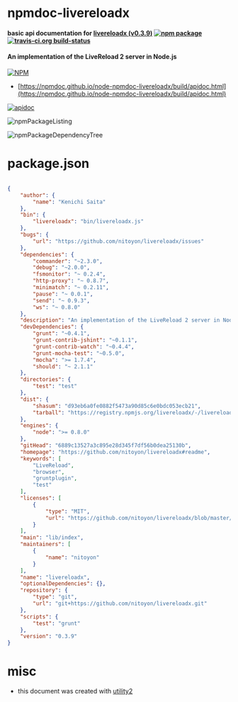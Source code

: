 # npmdoc-livereloadx

#### basic api documentation for  [livereloadx (v0.3.9)](https://github.com/nitoyon/livereloadx#readme)  [![npm package](https://img.shields.io/npm/v/npmdoc-livereloadx.svg?style=flat-square)](https://www.npmjs.org/package/npmdoc-livereloadx) [![travis-ci.org build-status](https://api.travis-ci.org/npmdoc/node-npmdoc-livereloadx.svg)](https://travis-ci.org/npmdoc/node-npmdoc-livereloadx)

#### An implementation of the LiveReload 2 server in Node.js

[![NPM](https://nodei.co/npm/livereloadx.png?downloads=true&downloadRank=true&stars=true)](https://www.npmjs.com/package/livereloadx)

- [https://npmdoc.github.io/node-npmdoc-livereloadx/build/apidoc.html](https://npmdoc.github.io/node-npmdoc-livereloadx/build/apidoc.html)

[![apidoc](https://npmdoc.github.io/node-npmdoc-livereloadx/build/screenCapture.buildCi.browser.%252Ftmp%252Fbuild%252Fapidoc.html.png)](https://npmdoc.github.io/node-npmdoc-livereloadx/build/apidoc.html)

![npmPackageListing](https://npmdoc.github.io/node-npmdoc-livereloadx/build/screenCapture.npmPackageListing.svg)

![npmPackageDependencyTree](https://npmdoc.github.io/node-npmdoc-livereloadx/build/screenCapture.npmPackageDependencyTree.svg)



# package.json

```json

{
    "author": {
        "name": "Kenichi Saita"
    },
    "bin": {
        "livereloadx": "bin/livereloadx.js"
    },
    "bugs": {
        "url": "https://github.com/nitoyon/livereloadx/issues"
    },
    "dependencies": {
        "commander": "~2.3.0",
        "debug": "~2.0.0",
        "fsmonitor": "~ 0.2.4",
        "http-proxy": "~ 0.8.7",
        "minimatch": "~ 0.2.11",
        "pause": "~ 0.0.1",
        "send": "~ 0.9.3",
        "ws": "~ 0.8.0"
    },
    "description": "An implementation of the LiveReload 2 server in Node.js",
    "devDependencies": {
        "grunt": "~0.4.1",
        "grunt-contrib-jshint": "~0.1.1",
        "grunt-contrib-watch": "~0.4.4",
        "grunt-mocha-test": "~0.5.0",
        "mocha": ">= 1.7.4",
        "should": "~ 2.1.1"
    },
    "directories": {
        "test": "test"
    },
    "dist": {
        "shasum": "d93eb6a0fe0882f5473a90d85c6e0bdc053ecb21",
        "tarball": "https://registry.npmjs.org/livereloadx/-/livereloadx-0.3.9.tgz"
    },
    "engines": {
        "node": ">= 0.8.0"
    },
    "gitHead": "6889c13527a3c895e28d345f7df56b0dea25130b",
    "homepage": "https://github.com/nitoyon/livereloadx#readme",
    "keywords": [
        "LiveReload",
        "browser",
        "gruntplugin",
        "test"
    ],
    "licenses": [
        {
            "type": "MIT",
            "url": "https://github.com/nitoyon/livereloadx/blob/master/LICENSE-MIT"
        }
    ],
    "main": "lib/index",
    "maintainers": [
        {
            "name": "nitoyon"
        }
    ],
    "name": "livereloadx",
    "optionalDependencies": {},
    "repository": {
        "type": "git",
        "url": "git+https://github.com/nitoyon/livereloadx.git"
    },
    "scripts": {
        "test": "grunt"
    },
    "version": "0.3.9"
}
```



# misc
- this document was created with [utility2](https://github.com/kaizhu256/node-utility2)
